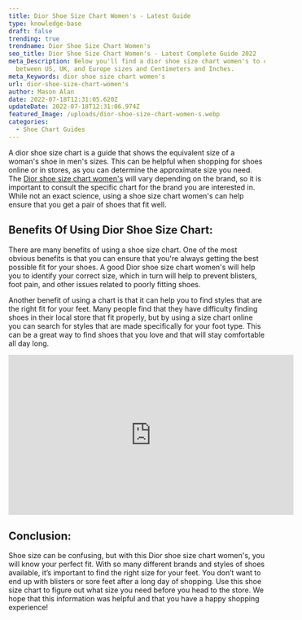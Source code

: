 ```yaml
---
title: Dior Shoe Size Chart Women's - Latest Guide
type: knowledge-base
draft: false
trending: true
trendname: Dior Shoe Size Chart Women's
seo_title: Dior Shoe Size Chart Women's - Latest Complete Guide 2022
meta_Description: Below you'll find a dior shoe size chart women's to convert
  between US, UK, and Europe sizes and Centimeters and Inches.
meta_Keywords: dior shoe size chart women's
url: dior-shoe-size-chart-women's
author: Mason Alan
date: 2022-07-18T12:31:05.620Z
updateDate: 2022-07-18T12:31:06.974Z
featured_Image: /uploads/dior-shoe-size-chart-women-s.webp
categories:
  - Shoe Chart Guides
---
```

A dior shoe size chart is a guide that shows the equivalent size of a woman's shoe in men's sizes. This can be helpful when shopping for shoes online or in stores, as you can determine the approximate size you need. The <a href="https://shoesspy.com/dior-shoe-size-chart-women's/" target="_blank" rel="noopener">Dior shoe size chart women's</a> will vary depending on the brand, so it is important to consult the specific chart for the brand you are interested in. While not an exact science, using a shoe size chart women's can help ensure that you get a pair of shoes that fit well.

## **Benefits Of Using Dior Shoe Size Chart:**

There are many benefits of using a shoe size chart. One of the most obvious benefits is that you can ensure that you're always getting the best possible fit for your shoes. A good Dior shoe size chart women's will help you to identify your correct size, which in turn will help to prevent blisters, foot pain, and other issues related to poorly fitting shoes. 

Another benefit of using a chart is that it can help you to find styles that are the right fit for your feet. Many people find that they have difficulty finding shoes in their local store that fit properly, but by using a size chart online you can search for styles that are made specifically for your foot type. This can be a great way to find shoes that you love and that will stay comfortable all day long.

<iframe width="560" height="315" src="https://www.youtube.com/embed/n4-Q24a3DEM" title="YouTube video player" frameborder="0" allow="accelerometer; autoplay; clipboard-write; encrypted-media; gyroscope; picture-in-picture" allowfullscreen></iframe>

## **Conclusion:**

Shoe size can be confusing, but with this Dior shoe size chart women's, you will know your perfect fit. With so many different brands and styles of shoes available, it’s important to find the right size for your feet. You don’t want to end up with blisters or sore feet after a long day of shopping. Use this shoe size chart to figure out what size you need before you head to the store. We hope that this information was helpful and that you have a happy shopping experience!